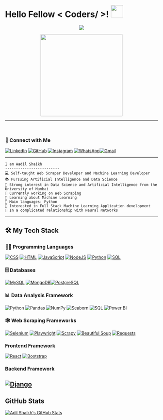 
<h1> Hello Fellow < Coders/ >! <img src = "https://raw.githubusercontent.com/MartinHeinz/MartinHeinz/master/wave.gif" width = 40px> </h1>
<p align='center'>
<img src="https://readme-typing-svg.herokuapp.com?color=%2336BCF7&size=25&center=true&vCenter=true&width=433&height=75&lines=I'm+Aadil+Shaikh;Artififial+Intelligence+Student;Cooking+Projects;">
</p>
<p align='center'>
<img src="https://media.giphy.com/media/QvpqTCiEcwtvx6wwJK/giphy.gif" width="270" height="270" frameBorder="0" class="giphy-embed" allowFullScreen></img></p>
<hr>
<br>


### 🤝 Connect with Me

[![LinkedIn](https://img.shields.io/badge/LinkedIn-0077B5?style=for-the-badge&logo=linkedin&logoColor=white)](https://www.linkedin.com/in/adil6572/) [![GitHub](https://img.shields.io/badge/GitHub-181717?style=for-the-badge&logo=github&logoColor=white)](https://github.com/adil6572) [![Instagram](https://img.shields.io/badge/Instagram-E4405F?style=for-the-badge&logo=instagram&logoColor=white)](https://www.instagram.com/adilshaikh9663/) [![WhatsApp](https://img.shields.io/badge/WhatsApp-%2B917039253357-25D366?style=for-the-badge&logo=whatsapp&logoColor=white)](tel:+917039253357)[![Gmail](https://img.shields.io/badge/Gmail-aadilshaikh6572%40gmail.com-FF0000?style=for-the-badge&logo=gmail&logoColor=white)](mailto:aadil.shaikh@example.com)



---

```plaintext
I am Aadil Shaikh
-------------------------
💻 Self-taught Web Scraper Developer and Machine Learning Developer
📚 Pursuing Artificial Intelligence and Data Science
📝 Strong interest in Data Science and Artificial Intelligence from the University of Mumbai
🔭 Currently working on Web Scraping
🌱 Learning about Machine Learning
🌟 Main languages: Python
🚩 Interested in Full Stack Machine Learning Application development
💖 In a complicated relationship with Neural Networks
```

---

## 🛠️ My Tech Stack

### 👨‍💻 Programming Languages

[![CSS](https://img.shields.io/badge/CSS%20-%231572B6.svg?logo=css3&logoColor=white)](#) [![HTML](https://img.shields.io/badge/HTML%20-%23E34F26.svg?logo=html5&logoColor=white)](#) [![JavaScript](https://img.shields.io/badge/JavaScript%20-%23F7DF1E.svg?logo=javascript&logoColor=black)](#) [![NodeJS](https://img.shields.io/badge/Node.js%20-%2343853D.svg?logo=node.js&logoColor=white)](#) [![Python](https://img.shields.io/badge/Python%20-%2314354C.svg?logo=python&logoColor=white)](#) [![SQL](https://img.shields.io/badge/SQL%20-%23025E8C.svg?logo=amazon-dynamodb&logoColor=white)](#) 


### 🗄️ Databases

[![MySQL](https://img.shields.io/badge/MySQL-00000F?style=for-the-badge&logo=mysql&logoColor=white)](#) [![MongoDB](https://img.shields.io/badge/MongoDB-47A248?logo=mongodb&logoColor=white)](#)[![PostgreSQL](https://img.shields.io/badge/PostgreSQL-4169E1?logo=postgresql&logoColor=white)](#)

### 📊 Data Analysis Framework

[![Python](https://img.shields.io/badge/Python-3776AB?logo=python&logoColor=white)](#) [![Pandas](https://img.shields.io/badge/Pandas-150458?logo=pandas&logoColor=white)](#) [![NumPy](https://img.shields.io/badge/NumPy-013243?logo=numpy&logoColor=white)](#) [![Seaborn](https://img.shields.io/badge/Seaborn-008FBF?logo=python&logoColor=white)](#) [![SQL](https://img.shields.io/badge/SQL-003366?logo=sql&logoColor=white)](#) [![Power BI](https://img.shields.io/badge/Power%20BI-F2C811?logo=power-bi&logoColor=white)](#) 


### 🕸️ Web Scraping Frameworks 

[![Selenium](https://img.shields.io/badge/Selenium-43B02A?logo=selenium&logoColor=white)](#) [![Playwright](https://img.shields.io/badge/Playwright-5D00D4?logo=playwright&logoColor=white)](#) [![Scrapy](https://img.shields.io/badge/Scrapy-25A8E0?logo=scrapy&logoColor=white)](#) [![Beautiful Soup](https://img.shields.io/badge/Beautiful%20Soup-59666C?logo=beautiful-soup&logoColor=white)](#) [![Requests](https://img.shields.io/badge/Requests-006AFF?logo=python&logoColor=white)](#) 


### Frontend Framework

[![React](https://img.shields.io/badge/React-20232A?style=for-the-badge&logo=react&logoColor=61DAFB)](#) [![Bootstrap](https://img.shields.io/badge/Bootstrap-563D7C?style=for-the-badge&logo=bootstrap&logoColor=white)](#) 

### Backend Framework

  [![Django](https://img.shields.io/badge/Django-092E20?style=for-the-badge&logo=django&logoColor=white)](#) 
---





## GitHub Stats

[![Adil Shaikh's GitHub Stats](https://github-readme-stats.vercel.app/api?username=adil6572&show_icons=true&theme=dark)](https://github.com/adil6572)


